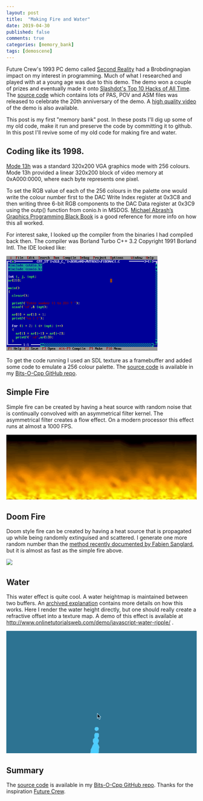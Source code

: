 ```yaml
---
layout: post
title:  "Making Fire and Water"
date: 2019-04-30
published: false
comments: true
categories: [memory_bank]
tags: [demoscene]
---
```


Future Crew's 1993 PC demo called [Second Reality](https://en.wikipedia.org/wiki/Second_Reality) had a Brobdingnagian impact on my interest in programming. Much of what I researched and played with at a young age was due to this demo. The demo won a couple of prizes and eventually made it onto [Slashdot's Top 10 Hacks of All Time](https://slashdot.org/story/99/12/13/0943241/slashdots-top-10-hacks-of-all-time). The [source code](https://github.com/mtuomi/SecondReality) which contains lots of PAS, POV and ASM files was released to celebrate the 20th anniversary of the demo. A [high quality video](https://www.youtube.com/watch?v=iw17c70uJes) of the demo is also available.

This post is my first "memory bank" post. In these posts I'll dig up some of my old code, make it run and preserve the code by committing it to github. In this post I'll revive some of my old code for making fire and water.

## Coding like its 1998.
[Mode 13h](https://en.wikipedia.org/wiki/Mode_13h) was a standard 320x200 VGA graphics mode with 256 colours. Mode 13h provided a linear 320x200 block of video memory at 0xA000:0000, where each byte represents one pixel. 

To set the RGB value of each of the 256 colours in the palette one would write the colour number first to the DAC Write Index register at 0x3C8 and then writing three 6-bit RGB components to the DAC Data register at 0x3C9 using the outp() function from conio.h in MSDOS. [Michael Abrash’s Graphics Programming Black Book](http://www.jagregory.com/abrash-black-book/) is a good reference for more info on how this all worked.

For interest sake, I looked up the compiler from the binaries I had compiled back then. The compiler was Borland Turbo C++ 3.2 Copyright 1991 Borland Intl. The IDE looked like:

<img src="/assets/images/turbo_cpp_3.2.jpg" width="400" />

To get the code running I used an SDL texture as a framebuffer and added some code to emulate a 256 colour palette. The [source code](https://github.com/bduvenhage/Bits-O-Cpp/tree/master/demoscene) is available in my [Bits-O-Cpp GitHub repo](https://github.com/bduvenhage/Bits-O-Cpp).


## Simple Fire 
Simple fire can be created by having a heat source with random noise that is continually convolved with an asymmetrical filter kernel. The asymmetrical filter creates a flow effect. On a modern processor this effect runs at almost a 1000 FPS.

<img src="/assets/images/demoscene_fire.gif" width="600" />

## Doom Fire 
Doom style fire can be created by having a heat source that is propagated up while being randomly extinguised and scattered. I generate one more random number than the [method recently documented by Fabien Sanglard](http://fabiensanglard.net/doom_fire_psx/), but it is almost as fast as the simple fire above.

<img src="/assets/images/demoscene_doom_fire.gif" width="600" />

## Water 
This water effect is quite cool. A water heightmap is maintained between two buffers. An [archived explanation](https://web.archive.org/web/20160418004149/http://freespace.virgin.net/hugo.elias/graphics/x_water.htm) contains more details on how this works. Here I render the water height directly, but one should really create a refractive offset into a texture map. A demo of this effect is available at http://www.onlinetutorialsweb.com/demo/javascript-water-ripple/ .

<img src="/assets/images/demoscene_water.gif" width="600" />


## Summary
The [source code](https://github.com/bduvenhage/Bits-O-Cpp/tree/master/demoscene) is available in my [Bits-O-Cpp GitHub repo](https://github.com/bduvenhage/Bits-O-Cpp). Thanks for the inspiration [Future Crew](https://en.wikipedia.org/wiki/Future_Crew).
